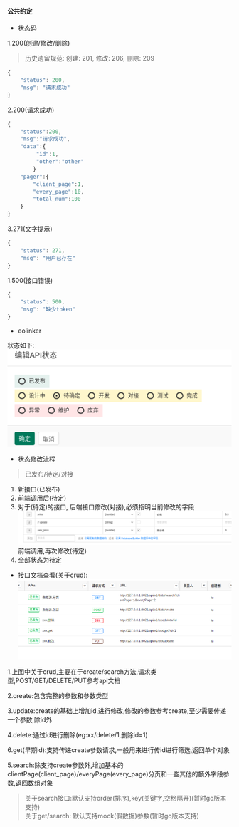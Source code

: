 #### 公共约定

- 状态码  

1.200(创建/修改/删除)  
>历史遗留规范: 创建: 201, 修改: 206, 删除: 209  
```js
{
    "status": 200,
    "msg": "请求成功"
}
```
2.200(请求成功)
```js
{   
    "status":200,
    "msg":"请求成功",
    "data":{
         "id":1,
         "other":"other"
        }
    "pager":{
        "client_page":1,
        "every_page":10,
        "total_num":100
    }    
}
```
3.271(文字提示)
```js
{
    "status": 271,
    "msg": "用户已存在"
}
```
1.500(接口错误)  
```js
{
    "status": 500,
    "msg": "缺少token"
}
```

- eolinker  

状态如下:  
![状态](../img/eolinker_status.png)  

- 状态修改流程  
> 已发布/待定/对接  

1. 新接口(已发布)  
2. 前端调用后(待定)  
3. 对于(待定)的接口, 后端接口修改(对接),必须指明当前修改的字段  
![状态变更](../img/eolinker_status_update.png)  
前端调用,再次修改(待定)  
4. 全部状态为待定    

- 接口文档查看(关于crud):  
![api图片](../img/api.png)  
  
1.上图中关于crud,主要在于create/search方法,请求类型,POST/GET/DELETE/PUT参考api文档  
  
2.create:包含完整的参数和参数类型  

3.update:create的基础上增加id,进行修改,修改的参数参考create,至少需要传递一个参数,除id外  

4.delete:通过id进行删除(eg:xx/delete/1,删除id=1)  

6.get(早期id):支持传递create参数请求,一般用来进行传id进行筛选,返回单个对象  

5.search:除支持create参数外,增加基本的clientPage(client_page)/everyPage(every_page)分页和一些其他的额外字段参数,返回数组对象  

> 关于search接口:默认支持order(排序),key(关键字,空格隔开)(暂时go版本支持)  
> 关于get/search: 默认支持mock(假数据)参数(暂时go版本支持)  